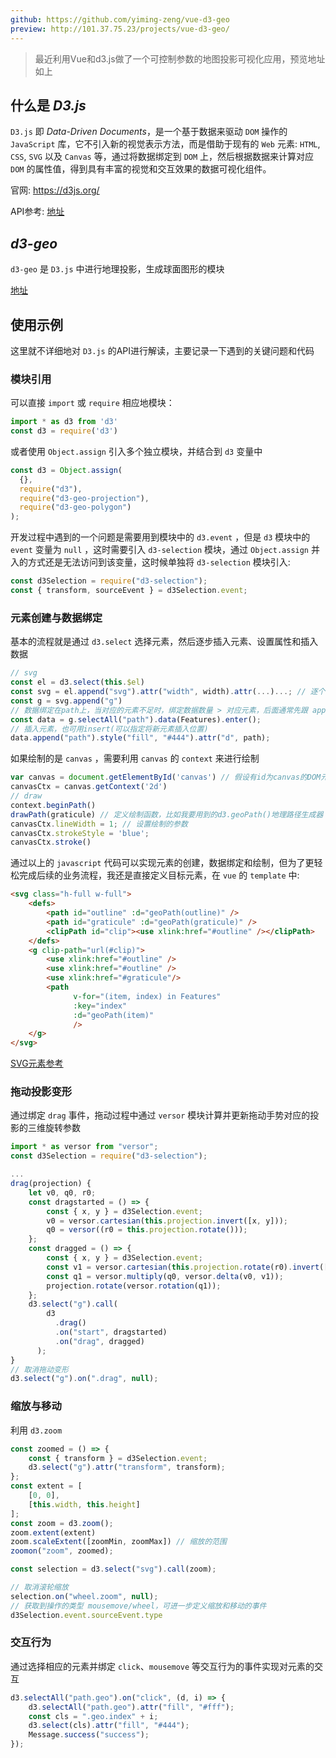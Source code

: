 ```yaml
---
github: https://github.com/yiming-zeng/vue-d3-geo
preview: http://101.37.75.23/projects/vue-d3-geo/
---
```


> 最近利用Vue和d3.js做了一个可控制参数的地图投影可视化应用，预览地址如上

## 什么是 *D3.js*

`D3.js`  即 *Data-Driven Documents*，是一个基于数据来驱动 `DOM` 操作的 `JavaScript` 库，它不引入新的视觉表示方法，而是借助于现有的 `Web` 元素: `HTML`, `CSS`, `SVG` 以及 `Canvas` 等，通过将数据绑定到 `DOM` 上，然后根据数据来计算对应 `DOM` 的属性值，得到具有丰富的视觉和交互效果的数据可视化组件。

官网: https://d3js.org/

API参考: [地址]( https://github.com/d3/d3/blob/master/API.md)

## *d3-geo*

`d3-geo` 是 `D3.js`  中进行地理投影，生成球面图形的模块

[地址](https://github.com/d3/d3-geo)

## 使用示例

这里就不详细地对 `D3.js` 的API进行解读，主要记录一下遇到的关键问题和代码

### 模块引用

可以直接 `import` 或 `require` 相应地模块：

```javascript
import * as d3 from 'd3'
const d3 = require('d3')
```

或者使用 `Object.assign` 引入多个独立模块，并结合到 `d3` 变量中

```javascript
const d3 = Object.assign(
  {},
  require("d3"),
  require("d3-geo-projection"),
  require("d3-geo-polygon")
);
```

开发过程中遇到的一个问题是需要用到模块中的 `d3.event` ，但是 `d3` 模块中的 `event` 变量为 `null` ，这时需要引入 `d3-selection` 模块，通过 `Object.assign` 并入的方式还是无法访问到该变量，这时候单独将 `d3-selection` 模块引入:

```javascript
const d3Selection = require("d3-selection");
const { transform, sourceEvent } = d3Selection.event;
```

### 元素创建与数据绑定

基本的流程就是通过 `d3.select` 选择元素，然后逐步插入元素、设置属性和插入数据

```javascript
// svg
const el = d3.select(this.$el)
const svg = el.append("svg").attr("width", width).attr(...)...; // 逐个设置属性
const g = svg.append("g")
// 数据绑定在path上，当对应的元素不足时，绑定数据数量 > 对应元素，后面通常先跟 append 操作
const data = g.selectAll("path").data(Features).enter(); 
// 插入元素，也可用insert(可以指定将新元素插入位置)
data.append("path").style("fill", "#444").attr("d", path);
```

如果绘制的是 `canvas` ，需要利用 `canvas` 的 `context` 来进行绘制
```javascript
var canvas = document.getElementById('canvas') // 假设有id为canvas的DOM元素
canvasCtx = canvas.getContext('2d')
// draw
context.beginPath()
drawPath(graticule) // 定义绘制函数，比如我要用到的d3.geoPath()地理路径生成器
canvasCtx.lineWidth = 1; // 设置绘制的参数
canvasCtx.strokeStyle = 'blue';
canvasCtx.stroke()
```

通过以上的 `javascript` 代码可以实现元素的创建，数据绑定和绘制，但为了更轻松完成后续的业务流程，我还是直接定义目标元素，在 `vue` 的  `template` 中:
```html
<svg class="h-full w-full">
    <defs>
        <path id="outline" :d="geoPath(outline)" />
        <path id="graticule" :d="geoPath(graticule)" />
        <clipPath id="clip"><use xlink:href="#outline" /></clipPath>
    </defs>
    <g clip-path="url(#clip)">
        <use xlink:href="#outline" />
        <use xlink:href="#outline" />
        <use xlink:href="#graticule"/>
        <path
              v-for="(item, index) in Features"
              :key="index"
              :d="geoPath(item)"
              />
    </g>
</svg>
```

[SVG元素参考](https://developer.mozilla.org/zh-CN/docs/Web/SVG/Element)

### 拖动投影变形

通过绑定 `drag` 事件，拖动过程中通过 `versor` 模块计算并更新拖动手势对应的投影的三维旋转参数

```javascript
import * as versor from "versor";
const d3Selection = require("d3-selection");

...
drag(projection) {
    let v0, q0, r0;
    const dragstarted = () => {
        const { x, y } = d3Selection.event;
        v0 = versor.cartesian(this.projection.invert([x, y]));
        q0 = versor((r0 = this.projection.rotate()));
    };
    const dragged = () => {
        const { x, y } = d3Selection.event;
        const v1 = versor.cartesian(this.projection.rotate(r0).invert([x, y]));
        const q1 = versor.multiply(q0, versor.delta(v0, v1));
        projection.rotate(versor.rotation(q1));
    };
    d3.select("g").call(
        d3
          .drag()
          .on("start", dragstarted)
          .on("drag", dragged)
      );
}
// 取消拖动变形
d3.select("g").on(".drag", null);
```

### 缩放与移动
利用 `d3.zoom` 
```javascript
const zoomed = () => {
    const { transform } = d3Selection.event;
    d3.select("g").attr("transform", transform);
};
const extent = [
    [0, 0],
    [this.width, this.height]
];
const zoom = d3.zoom();
zoom.extent(extent)
zoom.scaleExtent([zoomMin, zoomMax]) // 缩放的范围
zoomon("zoom", zoomed);

const selection = d3.select("svg").call(zoom);

// 取消滚轮缩放
selection.on("wheel.zoom", null);
// 获取到操作的类型 mousemove/wheel，可进一步定义缩放和移动的事件
d3Selection.event.sourceEvent.type 
```

### 交互行为
通过选择相应的元素并绑定 `click`、`mousemove`  等交互行为的事件实现对元素的交互
```javascript
d3.selectAll("path.geo").on("click", (d, i) => {
    d3.selectAll("path.geo").attr("fill", "#fff");
    const cls = ".geo.index" + i;
    d3.select(cls).attr("fill", "#444");
    Message.success("success");
});
```